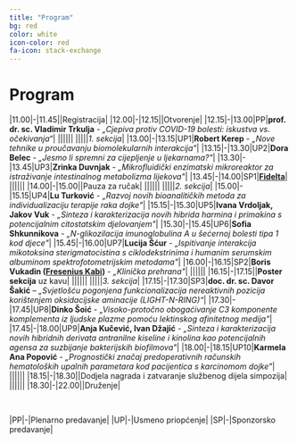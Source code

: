 ```yaml
---
title: "Program"
bg: red
color: white
icon-color: red
fa-icon: stack-exchange
---
```




# Program

|11.00|-|11.45||Registracija|
|12.00|-|12.15||Otvorenje|
|12.15|-|13.00|PP|**prof. dr. sc. Vladimir Trkulja** - *„Cjepiva protiv COVID-19 bolesti: iskustva vs. očekivanja“*|
||||||
|||||*1. sekcija*|
|13.00|-|13.15|UP1|**Robert Kerep** - *„Nove tehnike u proučavanju biomolekularnih interakcija"*|
|13.15|-|13.30|UP2|**Dora Belec** - *„Jesmo li spremni za cijepljenje u ljekarnama?"*|
|13.30|-|13.45|UP3|**Zrinka Duvnjak** - *„Mikrofluidički enzimatski mikroreaktor za istraživanje intestinalnog metabolizma lijekova"*|
|13.45|-|14.00|SP1|**[Fidelta](https://www.fidelta.eu/)**|
||||||
|14.00|-|15.00||Pauza za ručak|
||||||
|||||*2. sekcija*|
|15.00|-|15.15|UP4|**Lu Turković** - *„Razvoj novih bioanalitičkih metoda za individualizaciju terapije raka dojke"*|
|15.15|-|15.30|UP5|**Ivana Vrdoljak, Jakov Vuk** - *„Sinteza i karakterizacija novih hibrida harmina i primakina s potencijalnim citostatskim djelovanjem"*|
|15.30|-|15.45|UP6|**Sofia Shkunnikova** - *„N-glikozilacija imunoglobulina A u šećernoj bolesti tipa 1 kod djece"*|
|15.45|-|16.00|UP7|**Lucija Šćur** - *„Ispitivanje interakcija mikotoksina sterigmatocistina s ciklodekstrinima i humanim serumskim albuminom spektrofotometrijskim metodama"*|
|16.00|-|16.15|SP2|**Boris Vukadin ([Fresenius Kabi](https://www.fresenius-kabi.com/hr/))** - *„Klinička prehrana"*|
||||||
|16.15|-|17.15||**Poster sekcija** uz kavu|
||||||
|||||*3. sekcija*|
|17.15|-|17.30|SP3|**doc. dr. sc. Davor Šakić** – *„Svjetlošću pogonjena funkcionalizacija nereaktivnih pozicija korištenjem oksidacijske aminacije (LIGHT-N-RING)“*|
|17.30|-|17.45|UP8|**Dinko Šoić** - *„Visoko-protočno obogaćivanje C3 komponente komplementa iz ljudske plazme pomoću lektinskog afinitetnog medija"*|
|17.45|-|18.00|UP9|**Anja Kučević, Ivan Džajić** - *„Sinteza i karakterizacija novih hibridnih derivata antranilne kiseline i kinolina kao potencijalnih agensa za suzbijanje bakterijskih biofilmova"*|
|18.00|-|18.15|UP10|**Karmela Ana Popović** - *„Prognostički značaj predoperativnih računskih hematoloških upalnih parametara kod pacijentica s karcinomom dojke"*|
||||||
|18.15|-|18.30||Dodjela nagrada i zatvaranje službenog dijela simpozija|
||||||
|18.30|-|22.00||Druženje|

<br>

|PP|-|Plenarno predavanje|
|UP|-|Usmeno priopćenje|
|SP|-|Sponzorsko predavanje|

